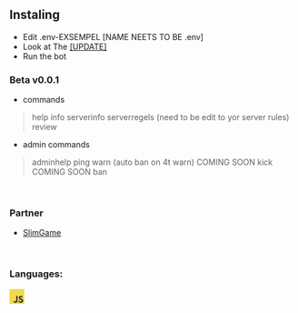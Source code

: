## Instaling

- Edit .env-EXSEMPEL [NAME NEETS TO BE .env]
- Look at The [[UPDATE]](https://github.com/SlimHostdev/discord_v13_main_bot/blob/main/LAST-UPDATE.md)
- Run the bot

### Beta v0.0.1
- commands
> help
> info
> serverinfo
> serverregels (need to be edit to yor server rules)
> review
- admin commands
> adminhelp
> ping
> warn (auto ban on 4t warn)
> COMING SOON kick
> COMING SOON ban

<br />

### Partner

- [SlimGame](https://slimgame.eu)

<br />

### Languages:

<img align="left" alt="JavaScript" width="26px" src="https://raw.githubusercontent.com/github/explore/80688e429a7d4ef2fca1e82350fe8e3517d3494d/topics/javascript/javascript.png" />

<br />
<br />
